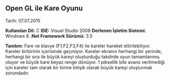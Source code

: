 Open GL ile Kare Oyunu
------------------

Tarih: 07.07.2015

**Kullanılan Dil:** C
**IDE:** Visual Studio 2008
**Derlenen İşletim Sistemi:** Windows 8
**.Net Framework Sürümü:** 3.5

**Tanıtım:**
Fare ve klavye (F1,F2,F3,F4) ile kareler hareket ettirilebiliyor. 
Kareler birbirinin içerisinde geçmiyor.
Kareler ekranın herhangi bir yerinde, herhangi bir sıra ile büyük kareyi oluşturduğu takdirde oyun tamamlanmış oluyor ve büyük kare beyaz renge dönüyor.
1 piksellik bile avans verilmediği için kareler tam olarak bir birine bitişik olarak büyük kareyi oluşturmak zorundadır.